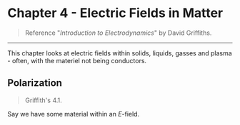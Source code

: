 # Chapter 4 - Electric Fields in Matter

> Reference "*Introduction to Electrodynamics*" by David Griffiths.

---

This chapter looks at electric fields within solids, liquids, gasses and plasma - often, with the materiel not being conductors. 
## Polarization

> Griffith's 4.1.

Say we have some material within an $E$-field. 